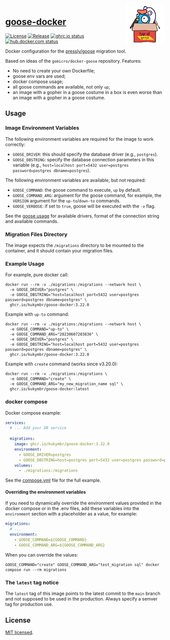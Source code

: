 <img align="right" width="125" src="assets/goose-in-box.png" alt="image with a gopher in a goose costume in a box">

# [goose-docker](https://github.com/kukymbr/goose-docker)

[![License](https://img.shields.io/github/license/kukymbr/goose-docker.svg)](https://github.com/kukymbr/goose-docker/blob/master/LICENSE)
[![Release](https://img.shields.io/github/release/kukymbr/goose-docker.svg)](https://github.com/kukymbr/goose-docker/releases/latest)
[![ghrc.io status](https://img.shields.io/github/actions/workflow/status/kukymbr/goose-docker/push_ghcr.yml?label=ghcr.io)](https://github.com/kukymbr/goose-docker/actions/workflows/push_ghcr.yml)
[![hub.docker.com status](https://img.shields.io/github/actions/workflow/status/kukymbr/goose-docker/push_dockerhub.yml?label=hub.docker.com)](https://github.com/kukymbr/goose-docker/actions/workflows/push_dockerhub.yml)

Docker configuration for the [pressly/goose](https://github.com/pressly/goose) migration tool.

Based on ideas of the `gomicro/docker-goose` repository.
Features:
* No need to create your own Dockerfile;
* goose env vars are used;
* docker compose usage;
* all goose commands are available, not only `up`;
* an image with a gopher in a goose costume in a box is even worse than an image with a gopher in a goose costume.

## Usage

### Image Environment Variables

The following environment variables are required for the image to work correctly:

- `GOOSE_DRIVER`: this should specify the database driver (e.g., `postgres`).
- `GOOSE_DBSTRING`: specify the database connection parameters in this variable 
  (e.g., `host=localhost port=5432 user=postgres password=postgres dbname=postgres`).

The following environment variables are available, but not required:

- `GOOSE_COMMAND`: the goose command to execute, `up` by default.
- `GOOSE_COMMAND_ARG`: argument for the goose command,
  for example, the `VERSION` argument for the `up-to`/`down-to` commands.
- `GOOSE_VERBOSE`: if set to `true`, goose will be executed with the `-v` flag.

See the [goose usage](https://github.com/pressly/goose#usage) 
for available drivers, format of the connection string and available commands.

### Migration Files Directory

The image expects the `/migrations` directory to be mounted to the container, 
and it should contain your migration files.

### Example Usage

For example, pure docker call:

```shell
docker run --rm -v ./migrations:/migrations --network host \
  -e GOOSE_DRIVER="postgres" \
  -e GOOSE_DBSTRING="host=localhost port=5432 user=postgres password=postgres dbname=postgres" \
  ghcr.io/kukymbr/goose-docker:3.22.0
```

Example with `up-to` command:

```shell
docker run --rm -v ./migrations:/migrations --network host \
  -e GOOSE_COMMAND="up-to" \
  -e GOOSE_COMMAND_ARG="20230607203836" \
  -e GOOSE_DRIVER="postgres" \
  -e GOOSE_DBSTRING="host=localhost port=5432 user=postgres password=postgres dbname=postgres" \
  ghcr.io/kukymbr/goose-docker:3.22.0
```

Example with `create` command (works since v3.20.0):

```shell
docker run --rm -v ./migrations:/migrations \
  -e GOOSE_COMMAND="create" \
  -e GOOSE_COMMAND_ARG="my_new_migration_name sql" \
  ghcr.io/kukymbr/goose-docker:latest
```

### docker compose

Docker compose example:

```yaml
services:
  # ... Add your DB service
  
  migrations:
    image: ghcr.io/kukymbr/goose-docker:3.22.0
    environment:
      - GOOSE_DRIVER=postgres
      - GOOSE_DBSTRING=host=postgres port=5432 user=postgres password=postgres dbname=postgres
    volumes:
      - ./migrations:/migrations
```

See the [compose.yml](compose.yml) file for the full example.

#### Overriding the environment variables

If you need to dynamically override the environment values provided in the docker compose or in the .env files,
add these variables into the `environment` section with a placeholder as a value, for example:

```yaml
migrations:
  # ...
  environment:
    - GOOSE_COMMAND=${GOOSE_COMMAND}
    - GOOSE_COMMAND_ARG=${GOOSE_COMMAND_ARG}
```

When you can override the values:

```shell
GOOSE_COMMAND="create" GOOSE_COMMAND_ARG="test_migration sql" docker compose run --rm migrations
```

### The `latest` tag notice

The `latest` tag of this image points to the latest commit to the `main` branch 
and not supposed to be used in the production. Always specify a semver tag for production use.

## License

[MIT licensed](LICENSE).

